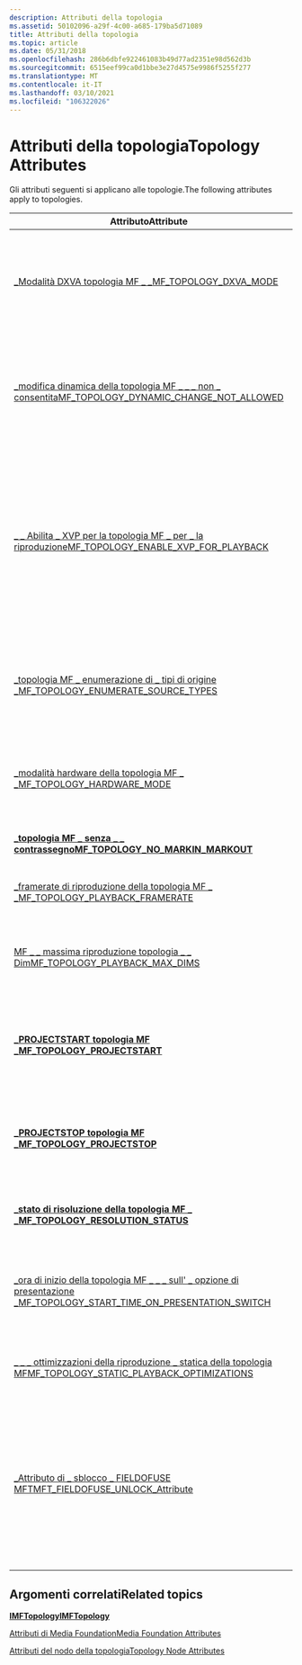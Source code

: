 ```yaml
---
description: Attributi della topologia
ms.assetid: 50102096-a29f-4c00-a685-179ba5d71089
title: Attributi della topologia
ms.topic: article
ms.date: 05/31/2018
ms.openlocfilehash: 286b6dbfe922461083b49d77ad2351e98d562d3b
ms.sourcegitcommit: 6515eef99ca0d1bbe3e27d4575e9986f5255f277
ms.translationtype: MT
ms.contentlocale: it-IT
ms.lasthandoff: 03/10/2021
ms.locfileid: "106322026"
---
```

# <a name="topology-attributes"></a><span data-ttu-id="31434-103">Attributi della topologia</span><span class="sxs-lookup"><span data-stu-id="31434-103">Topology Attributes</span></span>

<span data-ttu-id="31434-104">Gli attributi seguenti si applicano alle topologie.</span><span class="sxs-lookup"><span data-stu-id="31434-104">The following attributes apply to topologies.</span></span>



| <span data-ttu-id="31434-105">Attributo</span><span class="sxs-lookup"><span data-stu-id="31434-105">Attribute</span></span>                                                                                                | <span data-ttu-id="31434-106">Descrizione</span><span class="sxs-lookup"><span data-stu-id="31434-106">Description</span></span>                                                                                                                                                                                                                        |
|----------------------------------------------------------------------------------------------------------|------------------------------------------------------------------------------------------------------------------------------------------------------------------------------------------------------------------------------------|
| [<span data-ttu-id="31434-107">\_Modalità DXVA topologia MF \_ \_</span><span class="sxs-lookup"><span data-stu-id="31434-107">MF\_TOPOLOGY\_DXVA\_MODE</span></span>](mf-topology-dxva-mode.md)                                                    | <span data-ttu-id="31434-108">Specifica se il caricatore della topologia Abilita Microsoft DirectX Video Acceleration (DXVA) nella topologia.</span><span class="sxs-lookup"><span data-stu-id="31434-108">Specifies whether the topology loader enables Microsoft DirectX Video Acceleration (DXVA) in the topology.</span></span>                                                                                                                         |
| [<span data-ttu-id="31434-109">\_modifica dinamica della topologia MF \_ \_ \_ non \_ consentita</span><span class="sxs-lookup"><span data-stu-id="31434-109">MF\_TOPOLOGY\_DYNAMIC\_CHANGE\_NOT\_ALLOWED</span></span>](mf-topology-dynamic-change-not-allowed.md)                | <span data-ttu-id="31434-110">Specifica se la sessione multimediale tenta di modificare la topologia quando il formato di un flusso viene modificato.</span><span class="sxs-lookup"><span data-stu-id="31434-110">Specifies whether the Media Session attempts to modify the topology when the format of a stream changes.</span></span>                                                                                                                           |
| [<span data-ttu-id="31434-111">\_ \_ Abilita \_ XVP per la topologia MF \_ per \_ la riproduzione</span><span class="sxs-lookup"><span data-stu-id="31434-111">MF\_TOPOLOGY\_ENABLE\_XVP\_FOR\_PLAYBACK</span></span>](mf-topology-enable-xvp-for-playback.md)                | <span data-ttu-id="31434-112">Specifica se il caricatore della topologia Abilita il processore del video transcodificato (XVP).</span><span class="sxs-lookup"><span data-stu-id="31434-112">Specifies whether the topology loader enables the Transcode Video Processor (XVP).</span></span> <span data-ttu-id="31434-113">per le conversioni, abilitazione della conversione di colori con accelerazione hardware.</span><span class="sxs-lookup"><span data-stu-id="31434-113">for conversions, enabling hardware accelerated color conversion.</span></span>                                                                                        |
| [<span data-ttu-id="31434-114">\_topologia MF \_ enumerazione di \_ tipi di origine \_</span><span class="sxs-lookup"><span data-stu-id="31434-114">MF\_TOPOLOGY\_ENUMERATE\_SOURCE\_TYPES</span></span>](mf-topology-enumerate-source-types.md)                         | <span data-ttu-id="31434-115">Specifica se il caricatore della topologia enumera i tipi di supporto forniti dall'origine multimediale.</span><span class="sxs-lookup"><span data-stu-id="31434-115">Specifies whether the topology loader enumerates the media types provided by the media source.</span></span>                                                                                                                                     |
| [<span data-ttu-id="31434-116">\_modalità hardware della topologia MF \_ \_</span><span class="sxs-lookup"><span data-stu-id="31434-116">MF\_TOPOLOGY\_HARDWARE\_MODE</span></span>](mf-topology-hardware-mode.md)                                            | <span data-ttu-id="31434-117">Specifica se includere le trasformazioni basate su hardware nella topologia.</span><span class="sxs-lookup"><span data-stu-id="31434-117">Specifies whether to include hardware-based transforms in the topology.</span></span>                                                                                                                                                            |
| [<span data-ttu-id="31434-118">**\_topologia MF \_ senza \_ \_ contrassegno**</span><span class="sxs-lookup"><span data-stu-id="31434-118">**MF\_TOPOLOGY\_NO\_MARKIN\_MARKOUT**</span></span>](mf-topology-no-markin-markout-attribute.md)                     | <span data-ttu-id="31434-119">Specifica se la pipeline esegue il trim degli esempi.</span><span class="sxs-lookup"><span data-stu-id="31434-119">Specifies whether the pipeline trims samples.</span></span>                                                                                                                                                                                      |
| [<span data-ttu-id="31434-120">\_framerate di riproduzione della topologia MF \_ \_</span><span class="sxs-lookup"><span data-stu-id="31434-120">MF\_TOPOLOGY\_PLAYBACK\_FRAMERATE</span></span>](mf-topology-playback-framerate.md)                                  | <span data-ttu-id="31434-121">Specifica la frequenza di aggiornamento del monitoraggio.</span><span class="sxs-lookup"><span data-stu-id="31434-121">Specifies the monitor refresh rate.</span></span>                                                                                                                                                                                                |
| [<span data-ttu-id="31434-122">MF \_ \_ massima riproduzione topologia \_ \_ Dim</span><span class="sxs-lookup"><span data-stu-id="31434-122">MF\_TOPOLOGY\_PLAYBACK\_MAX\_DIMS</span></span>](mf-topology-playback-max-dims.md)                                   | <span data-ttu-id="31434-123">Specifica le dimensioni della finestra di destinazione per la riproduzione video.</span><span class="sxs-lookup"><span data-stu-id="31434-123">Specifies the size of the destination window for video playback.</span></span>                                                                                                                                                                   |
| [<span data-ttu-id="31434-124">**\_PROJECTSTART topologia MF \_**</span><span class="sxs-lookup"><span data-stu-id="31434-124">**MF\_TOPOLOGY\_PROJECTSTART**</span></span>](mf-topology-projectstart-attribute.md)                                 | <span data-ttu-id="31434-125">Specifica l'ora di inizio della topologia all'interno del segmento corrente, in unità di 100 nanosecondi.</span><span class="sxs-lookup"><span data-stu-id="31434-125">Specifies the topology start time within the current segment, in 100-nanosecond units.</span></span>                                                                                                                                             |
| [<span data-ttu-id="31434-126">**\_PROJECTSTOP topologia MF \_**</span><span class="sxs-lookup"><span data-stu-id="31434-126">**MF\_TOPOLOGY\_PROJECTSTOP**</span></span>](mf-topology-projectstop-attribute.md)                                   | <span data-ttu-id="31434-127">Specifica l'ora di arresto della topologia all'interno del segmento corrente, in unità di 100 nanosecondi.</span><span class="sxs-lookup"><span data-stu-id="31434-127">Specifies the topology stop time within the current segment, in 100-nanosecond units.</span></span>                                                                                                                                              |
| [<span data-ttu-id="31434-128">**\_stato di risoluzione della topologia MF \_ \_**</span><span class="sxs-lookup"><span data-stu-id="31434-128">**MF\_TOPOLOGY\_RESOLUTION\_STATUS**</span></span>](mf-topology-resolution-status-attribute.md)                      | <span data-ttu-id="31434-129">Specifica lo stato di un tentativo di risoluzione di una topologia.</span><span class="sxs-lookup"><span data-stu-id="31434-129">Specifies the status of an attempt to resolve a topology.</span></span>                                                                                                                                                                          |
| [<span data-ttu-id="31434-130">\_ora di inizio della topologia MF \_ \_ \_ sull' \_ opzione di presentazione \_</span><span class="sxs-lookup"><span data-stu-id="31434-130">MF\_TOPOLOGY\_START\_TIME\_ON\_PRESENTATION\_SWITCH</span></span>](mf-topology-start-time-on-presentation-switch.md) | <span data-ttu-id="31434-131">Specifica l'ora di inizio per le presentazioni accodate dopo la prima presentazione.</span><span class="sxs-lookup"><span data-stu-id="31434-131">Specifies the start time for presentations that are queued after the first presentation.</span></span>                                                                                                                                           |
| [<span data-ttu-id="31434-132">\_ \_ \_ ottimizzazioni della riproduzione \_ statica della topologia MF</span><span class="sxs-lookup"><span data-stu-id="31434-132">MF\_TOPOLOGY\_STATIC\_PLAYBACK\_OPTIMIZATIONS</span></span>](mf-topology-static-playback-optimizations.md)           | <span data-ttu-id="31434-133">Abilita le ottimizzazioni statiche nella pipeline video.</span><span class="sxs-lookup"><span data-stu-id="31434-133">Enables static optimizations in the video pipeline.</span></span>                                                                                                                                                                                |
| [<span data-ttu-id="31434-134">\_Attributo di \_ sblocco \_ FIELDOFUSE MFT</span><span class="sxs-lookup"><span data-stu-id="31434-134">MFT\_FIELDOFUSE\_UNLOCK\_Attribute</span></span>](mft-fieldofuse-unlock-attribute.md)                                | <span data-ttu-id="31434-135">Contiene un puntatore [**IMFFieldOfUseMFTUnlock**](/windows/desktop/api/mfidl/nn-mfidl-imffieldofusemftunlock) , che viene usato per sbloccare un MFT con restrizioni di campo di utilizzo.</span><span class="sxs-lookup"><span data-stu-id="31434-135">Contains an [**IMFFieldOfUseMFTUnlock**](/windows/desktop/api/mfidl/nn-mfidl-imffieldofusemftunlock) pointer, which is used to unlock an MFT with field-of-use restrictions.</span></span> <span data-ttu-id="31434-136">Per ulteriori informazioni, vedere [restrizioni relative all'utilizzo dei campi](field-of-use-restrictions.md).</span><span class="sxs-lookup"><span data-stu-id="31434-136">For more information, see [Field of Use Restrictions](field-of-use-restrictions.md).</span></span> |



 

## <a name="related-topics"></a><span data-ttu-id="31434-137">Argomenti correlati</span><span class="sxs-lookup"><span data-stu-id="31434-137">Related topics</span></span>

<dl> <dt>

[<span data-ttu-id="31434-138">**IMFTopology**</span><span class="sxs-lookup"><span data-stu-id="31434-138">**IMFTopology**</span></span>](/windows/desktop/api/mfidl/nn-mfidl-imftopology)
</dt> <dt>

[<span data-ttu-id="31434-139">Attributi di Media Foundation</span><span class="sxs-lookup"><span data-stu-id="31434-139">Media Foundation Attributes</span></span>](media-foundation-attributes.md)
</dt> <dt>

[<span data-ttu-id="31434-140">Attributi del nodo della topologia</span><span class="sxs-lookup"><span data-stu-id="31434-140">Topology Node Attributes</span></span>](topology-node-attributes.md)
</dt> </dl>

 

 



